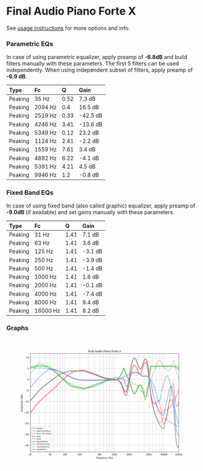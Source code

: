# Final Audio Piano Forte X
See [usage instructions](https://github.com/jaakkopasanen/AutoEq#usage) for more options and info.

### Parametric EQs
In case of using parametric equalizer, apply preamp of **-6.8dB** and build filters manually
with these parameters. The first 5 filters can be used independently.
When using independent subset of filters, apply preamp of **-6.9 dB**.

| Type    | Fc      |    Q | Gain     |
|:--------|:--------|:-----|:---------|
| Peaking | 35 Hz   | 0.52 | 7.3 dB   |
| Peaking | 2094 Hz | 0.4  | 16.5 dB  |
| Peaking | 2519 Hz | 0.33 | -42.5 dB |
| Peaking | 4246 Hz | 3.41 | -13.6 dB |
| Peaking | 5349 Hz | 0.12 | 23.2 dB  |
| Peaking | 1124 Hz | 2.41 | -2.2 dB  |
| Peaking | 1559 Hz | 7.61 | 3.4 dB   |
| Peaking | 4892 Hz | 6.22 | -4.1 dB  |
| Peaking | 5391 Hz | 4.21 | 4.5 dB   |
| Peaking | 9946 Hz | 1.2  | -0.8 dB  |

### Fixed Band EQs
In case of using fixed band (also called graphic) equalizer, apply preamp of **-9.0dB**
(if available) and set gains manually with these parameters.

| Type    | Fc       |    Q | Gain    |
|:--------|:---------|:-----|:--------|
| Peaking | 31 Hz    | 1.41 | 7.1 dB  |
| Peaking | 63 Hz    | 1.41 | 3.6 dB  |
| Peaking | 125 Hz   | 1.41 | -3.1 dB |
| Peaking | 250 Hz   | 1.41 | -3.9 dB |
| Peaking | 500 Hz   | 1.41 | -1.4 dB |
| Peaking | 1000 Hz  | 1.41 | 1.6 dB  |
| Peaking | 2000 Hz  | 1.41 | -0.1 dB |
| Peaking | 4000 Hz  | 1.41 | -7.4 dB |
| Peaking | 8000 Hz  | 1.41 | 9.4 dB  |
| Peaking | 16000 Hz | 1.41 | 8.2 dB  |

### Graphs
![](./Final%20Audio%20Piano%20Forte%20X.png)